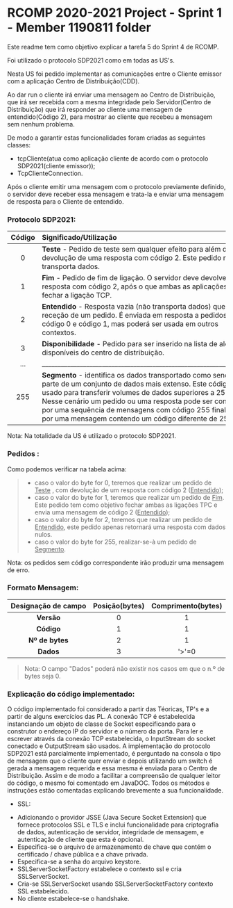 RCOMP 2020-2021 Project - Sprint 1 - Member 1190811 folder
===========================================

Este readme tem como objetivo explicar a tarefa 5 do Sprint 4 de RCOMP.

Foi utilizado o protocolo SDP2021 como em todas as US's.

Nesta US foi pedido implementar as comunicações entre o Cliente emissor com a aplicação Centro de Distribuição(CDD).

Ao dar run o cliente irá enviar uma mensagem ao Centro de Distribuição, que irá ser recebida com a mesma integridade pelo Servidor(Centro de Distribuição) que irá responder ao cliente uma mensagem de entendido(Código 2), para mostrar ao cliente que recebeu a mensagem sem nenhum problema.

De modo a garantir estas funcionalidades foram criadas as seguintes classes:

* tcpCliente(atua como aplicação cliente de acordo com o protocolo SDP2021(cliente emissor));
* TcpClienteConnection.

Após o cliente emitir uma mensagem com o protocolo previamente definido, o servidor deve receber essa mensagem e trata-la e enviar uma mensagem de resposta para o Cliente de entendido.  


### Protocolo SDP2021:

| Código | Significado/Utilização |
|:-------------:| :------------- |
|0| **Teste** - Pedido de teste sem qualquer efeito para além da devolução de uma resposta com código 2. Este pedido não transporta dados.|
|1| **Fim** - Pedido de fim de ligação. O servidor deve devolver uma resposta com código 2, após o que ambas as aplicações devem fechar a ligação TCP. |
|2| **Entendido** - Resposta vazia (não transporta dados) que acusa a receção de um pedido. É enviada em resposta a pedidos com código 0 e código 1, mas poderá ser usada em outros contextos.|
|3| **Disponibilidade** - Pedido para ser inserido na lista de alojadores disponíveis do centro de distribuição.|
|...| ___________________________________________________________________ |
|255| **Segmento** - identifica os dados transportado como sendo uma parte de um conjunto de dados mais extenso. Este código é usado para transferir volumes de dados superiores a 255 bytes. Nesse cenário um pedido ou uma resposta pode ser constituído por uma sequência de mensagens com código 255 finalizada por uma mensagem contendo um código diferente de 255. |

Nota: Na totalidade da US é utilizado o protocolo SDP2021.

### Pedidos :

Como podemos verificar na tabela acima:
> * caso o valor do byte for 0, teremos que realizar um pedido de <u>Teste</u> , com devolução de um resposta com código 2 (<u>Entendido</u>);
> *  caso o valor do byte for 1, teremos que realizar um pedido de <u>Fim</u>. Este pedido tem como objetivo fechar
     ambas as ligações TPC e envia uma mensagem de código 2 (<u>Entendido</u>);
> * caso o valor do byte for 2, teremos que realizar um pedido de <u>Entendido</u>, este pedido apenas retornará uma resposta com dados nulos.
> * caso o valor do byte for 255, realizar-se-à um pedido de <u>Segmento</u>.

Nota: os pedidos sem código correspondente irão produzir uma mensagem de </u>erro</u>.

### Formato Mensagem:

| Designação de campo | Posição(bytes) | Comprimento(bytes)|
|:-------------:| :-------------: | :-------------: |
|**Versão**|0|1|
|**Código**|1|1|
|**Nº de bytes**|2|1|
|**Dados**|3|'>'=0|

>Nota:
> O campo "Dados" poderá não existir nos casos em que o n.º de bytes seja 0.

### Explicação do código implementado:

O código implementado foi considerado a partir das Téoricas, TP's e a partir de alguns exercícios das PL.
A conexão TCP é estabelecida instanciando um objeto de classe de Socket especificando para o construtor o endereço IP do servidor e o número da porta.
Para ler e escrever através da conexão TCP estabelecida, o InputStream do socket conectado e OutputStream são usados.
A implementação do protocolo SDP2021 está parcialmente implementado, é perguntado na consola o tipo de mensagem que o cliente quer enviar e depois utilizando um switch é gerada a mensagem requerida e essa mesma é enviada para o Centro de Distribuição.
Assim e de modo a facilitar a compreensão de qualquer leitor do código, o mesmo foi comentado em JavaDOC.
Todos os métodos e instruções estão comentadas explicando brevemente a sua funcionalidade.

* SSL:
- Adicionando o providor JSSE (Java Secure Socket Extension) que fornece protocolos SSL e TLS e inclui funcionalidade para criptografia de dados, autenticação de servidor, integridade de mensagem, e autenticação de cliente que esta é opcional.
- Especifica-se o arquivo de armazenamento de chave que contém o certificado / chave pública e a chave privada.
- Especifica-se a senha do arquivo keystore.
- SSLServerSocketFactory estabelece o contexto ssl e cria SSLServerSocket.
- Cria-se SSLServerSocket usando SSLServerSocketFactory contexto SSL estabelecido.
- No cliente estabelece-se o handshake.
